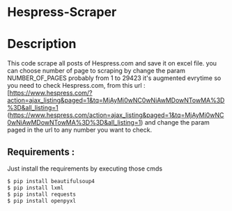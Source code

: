 # Hespress-Scraper

# Description 
This code scrape all posts of Hespress.com and save it on excel file.
you can choose number of page to scraping by change the param NUMBER_OF_PAGES probably from 1 to 29423 it's augmented evrytime so you need to check Hespress.com, from this url : 
[https://www.hespress.com/?action=ajax_listing&paged=1&tq=MjAyMi0wNC0wNiAwMDowNTowMA%3D%3D&all_listing=1 (https://www.hespress.com/action=ajax_listing&paged=1&tq=MjAyMi0wNC0wNiAwMDowNTowMA%3D%3D&all_listing=1)
and change the param paged in the url to any number you want to check.

## Requirements :

Just install the requirements by executing those cmds

```bash
$ pip install beautifulsoup4
$ pip install lxml
$ pip install requests
$ pip install openpyxl
```
